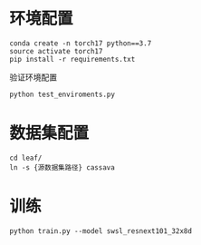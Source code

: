 # 环境配置
```
conda create -n torch17 python==3.7
source activate torch17
pip install -r requirements.txt
```
验证环境配置
```
python test_enviroments.py
```

# 数据集配置
```
cd leaf/
ln -s {源数据集路径} cassava
```

# 训练
``
python train.py --model swsl_resnext101_32x8d 
``